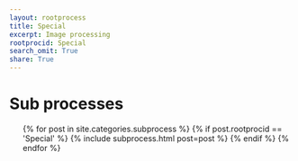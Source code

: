 ```yaml
---
layout: rootprocess
title: Special
excerpt: Image processing
rootprocid: Special
search_omit: True
share: True
---
```

<h1 class='foot-description'>Sub processes</h1>
<ul class='post-list'>
{% for post in site.categories.subprocess %}
 {% if post.rootprocid == 'Special' %}
   {% include subprocess.html post=post %}
 {% endif %}
{% endfor %}
</ul>
